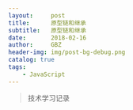 ```yaml
---
layout:     post
title:      原型链和继承
subtitle:   原型链和继承
date:       2018-02-16
author:     GBZ
header-img: img/post-bg-debug.png
catalog: true
tags:
    - JavaScript
---
```



>技术学习记录




	


